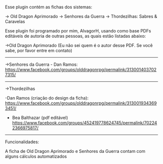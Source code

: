 Esse plugin contém as fichas dos sistemas:

-> Old Dragon Aprimorado
-> Senhores da Guerra
-> Thordezilhas: Sabres & Caravelas

Esse plugin foi programado por mim, AlvagorH, usando como base PDFs editáveis de autoria de outras pessoas, as quais estão listadas abaixo:

->Old Dragon Aprimorado (Eu não sei quem é o autor desse PDF. Se você sabe, por favor entre em contato)

------------------------------------------------------

->Senhores da Guerra - Dan Ramos: https://www.facebook.com/groups/olddragonrpg/permalink/3130014037027315/

------------------------------------------------------

->Thordezilhas

-Dan Ramos (criação do design da ficha): https://www.facebook.com/groups/olddragonrpg/permalink/3130019343693451/

- Bea Balthazar (pdf editável)
https://www.facebook.com/groups/452419778624745/permalink/702242366975817/

------------------------------------------------------

Funcionalidades:

A ficha de Old Dragon Aprimorado e Senhores da Guerra contam com alguns cálculos automatizados


